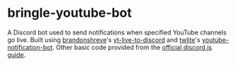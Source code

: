 # bringle-youtube-bot
A Discord bot used to send notifications when specified YouTube channels go live. Built using [brandonshreve](https://github.com/brandonshreve)'s [yt-live-to-discord](https://github.com/brandonshreve/yt-live-to-discord) and [twlite](https://github.com/twlite)'s [youtube-notification-bot](https://github.com/twlite/youtube-notification-bot). Other basic code provided from the [official discord.js guide](https://discordjs.guide/#before-you-begin).